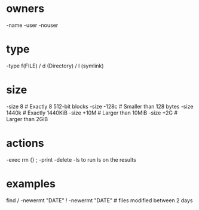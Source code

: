 # owners 
-name 
-user 
-nouser
# type
-type f(FILE) / d (Directory) / l (symlink)
# size 
-size 8            # Exactly 8 512-bit blocks 
-size -128c        # Smaller than 128 bytes
-size 1440k        # Exactly 1440KiB
-size +10M         # Larger than 10MiB
-size +2G          # Larger than 2GiB
# actions
-exec rm {} \;
-print
-delete
-ls to run ls on the results


# examples
find / -newermt "DATE" ! -newermt "DATE" # files modified between 2 days
